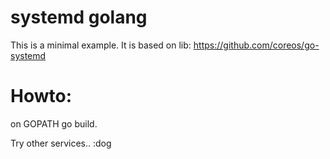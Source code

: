 # systemd golang

This is a minimal example. It is based on lib: https://github.com/coreos/go-systemd

# Howto:

on GOPATH go build.

Try other services.. :dog
